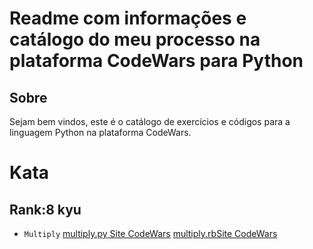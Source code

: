 # Readme com informações e catálogo do meu processo na plataforma CodeWars para Python

## Sobre
Sejam bem vindos, este é o catálogo de exercícios e códigos para a linguagem Python na plataforma CodeWars.

# Kata
## Rank:8 kyu

* `Multiply`     [multiply.py](https://github.com/arthurddduarte86/CodeWars-Py/blob/main/Code-Py/Multiply.py)[ Site CodeWars](https://www.codewars.com/kata/50654ddff44f800200000004/train/python)
[multiply.rb](https://github.com/arthurddduarte86/CodeWars/blob/main/Code-Rb/Multiply.rb)[Site CodeWars](https://www.codewars.com/kata/50654ddff44f800200000004/train/ruby)

